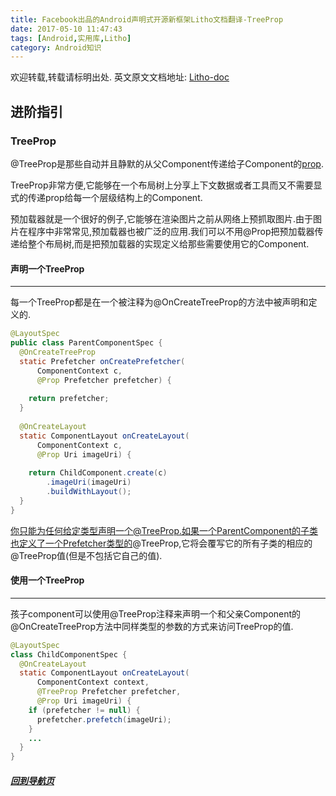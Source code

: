 ```yaml
---
title: Facebook出品的Android声明式开源新框架Litho文档翻译-TreeProp
date: 2017-05-10 11:47:43
tags: [Android,实用库,Litho]
category: Android知识
---
```


欢迎转载,转载请标明出处.
英文原文文档地址: [Litho-doc](http://fblitho.com/docs/tree-props)
## 进阶指引
### TreeProp

</p>
</p>

@TreeProp是那些自动并且静默的从父Component传递给子Component的[prop](https://shikieiki.github.io/2017/05/02/Facebook%E5%87%BA%E5%93%81%E7%9A%84Android%E5%A3%B0%E6%98%8E%E5%BC%8F%E5%BC%80%E6%BA%90%E6%96%B0%E6%A1%86%E6%9E%B6Litho%E6%96%87%E6%A1%A3%E7%BF%BB%E8%AF%91-Props/).

TreeProp非常方便,它能够在一个布局树上分享上下文数据或者工具而又不需要显式的传递prop给每一个层级结构上的Component.

预加载器就是一个很好的例子,它能够在渲染图片之前从网络上预抓取图片.由于图片在程序中非常常见,预加载器也被广泛的应用.我们可以不用@Prop把预加载器传递给整个布局树,而是把预加载器的实现定义给那些需要使用它的Component.

</p>
</p>

#### 声明一个TreeProp
---
每一个TreeProp都是在一个被注释为@OnCreateTreeProp的方法中被声明和定义的.

``` java
@LayoutSpec
public class ParentComponentSpec {
  @OnCreateTreeProp
  static Prefetcher onCreatePrefetcher(
      ComponentContext c,
      @Prop Prefetcher prefetcher) {
      
    return prefetcher;
  }
  
  @OnCreateLayout
  static ComponentLayout onCreateLayout(
      ComponentContext c,
      @Prop Uri imageUri) {
      
    return ChildComponent.create(c)
        .imageUri(imageUri)
        .buildWithLayout();
  }
}
```

你只能为任何给定类型声明一个@TreeProp.如果一个ParentComponent的子类也定义了一个Prefetcher类型的@TreeProp,它将会覆写它的所有子类的相应的@TreeProp值(但是不包括它自己的值).

</p>
</p>

#### 使用一个TreeProp
---
孩子component可以使用@TreeProp注释来声明一个和父亲Component的@OnCreateTreeProp方法中同样类型的参数的方式来访问TreeProp的值.

``` java
@LayoutSpec
class ChildComponentSpec {
  @OnCreateLayout
  static ComponentLayout onCreateLayout(
      ComponentContext context,
      @TreeProp Prefetcher prefetcher,
      @Prop Uri imageUri) {
    if (prefetcher != null) {
      prefetcher.prefetch(imageUri);
    }
    ...
  }
}
```

</p>
</p>
</p>
</p>

##### [回到导航页](https://shikieiki.github.io/2017/05/04/Facebook%E5%87%BA%E5%93%81%E7%9A%84Android%E5%A3%B0%E6%98%8E%E5%BC%8F%E5%BC%80%E6%BA%90%E6%96%B0%E6%A1%86%E6%9E%B6Litho%E6%96%87%E6%A1%A3%E7%BF%BB%E8%AF%91-%E6%80%BB%E8%A7%88%E5%92%8C%E5%AF%BC%E8%88%AA/)
</p>
</p>
</p>
</p>